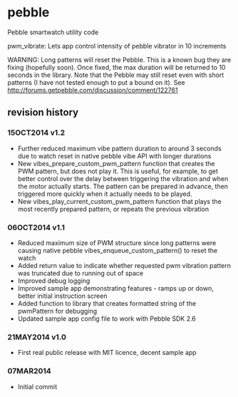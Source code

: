 pebble
======

Pebble smartwatch utility code

pwm_vibrate:
Lets app control intensity of pebble vibrator in 10 increments

WARNING: Long patterns will reset the Pebble. This is a known bug they are fixing (hopefully soon).
Once fixed, the max duration will be returned to 10 seconds in the library.
Note that the Pebble may still reset even with short patterns (I have not tested enough to put a bound on it).
See http://forums.getpebble.com/discussion/comment/122761

revision history
----------------
### 15OCT2014  v1.2
* Further reduced maximum vibe pattern duration to around 3 seconds due to watch reset in native pebble vibe API with longer durations
* New vibes_prepare_custom_pwm_pattern function that creates the PWM pattern, but does not play it.
This is useful, for example, to get better control over the delay between triggering the vibration and when the motor actually starts.
The pattern can be prepared in advance, then triggered more quickly when it actually needs to be played.
* New vibes_play_current_custom_pwm_pattern function that plays the most recently prepared pattern, or repeats the previous vibration

### 06OCT2014  v1.1
* Reduced maximum size of PWM structure since long patterns were causing native pebble vibes_enqueue_custom_pattern() to reset the watch
* Added return value to indicate whether requested pwm vibration pattern was truncated due to running out of space
* Improved debug logging
* Improved sample app demonstrating features - ramps up or down, better initial instruction screen
* Added function to library that creates formatted string of the pwmPattern for debugging 
* Updated sample app config file to work with Pebble SDK 2.6


### 21MAY2014  v1.0
* First real public release with MIT licence, decent sample app

### 07MAR2014
* Initial commit 